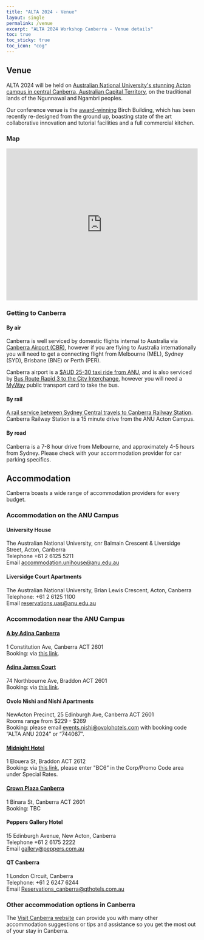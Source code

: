 ```yaml
---
title: "ALTA 2024 - Venue"
layout: single
permalink: /venue
excerpt: "ALTA 2024 Workshop Canberra - Venue details"
toc: true
toc_sticky: true
toc_icon: "cog"
---
```


## Venue

ALTA 2024 will be held on [Australian National University's stunning Acton campus in central Canberra, Australian Capital Territory](https://www.anu.edu.au/about/campuses-facilities/acton-campus), on the traditional lands of the Ngunnawal and Ngambri peoples. 

Our conference venue is the [award-winning](https://www.hassellstudio.com/news-event/anu-birch-wins-australian-architecture-awards-for-education-and-heritage) Birch Building, which has been recently re-designed from the ground up, boasting state of the art collaborative innovation and tutorial facilities and a full commercial kitchen. 

### Map 

<iframe src="https://www.google.com/maps/embed?pb=!1m18!1m12!1m3!1d13029.147037942896!2d149.1097112278821!3d-35.27399597272134!2m3!1f0!2f0!3f0!3m2!1i1024!2i768!4f13.1!3m3!1m2!1s0x6b164d5b1f459b2d%3A0x6ea6a696a4578cef!2s35%20Science%20Rd%2C%20Acton%20ACT%202601!5e0!3m2!1sen!2sau!4v1712750627138!5m2!1sen!2sau" width="100%" height="400px" style="border:0;" allowfullscreen="" loading="lazy" referrerpolicy="no-referrer-when-downgrade"></iframe>

### Getting to Canberra

#### By air

Canberra is well serviced by domestic flights internal to Australia via [Canberra Airport (CBR)](https://www.canberraairport.com.au/), however if you are flying to Australia internationally you will need to get a connecting flight from Melbourne (MEL), Sydney (SYD), Brisbane (BNE) or Perth (PER). 

Canberra airport is a [$AUD 25-30 taxi ride from ANU](https://www.canberraairport.com.au/transport/taxis), and is also serviced by [Bus Route Rapid 3 to the City Interchange](https://www.canberraairport.com.au/transport/public-transport-and-shuttle-services), however you will need a [MyWay](https://www.transport.act.gov.au/tickets-and-myway) public transport card to take the bus. 

#### By rail 

[A rail service between Sydney Central travels to Canberra Railway Station](https://transportnsw.info/stop?q=10155022#/). Canberra Railway Station is a 15 minute drive from the ANU Acton Campus. 

#### By road 

Canberra is a 7-8 hour drive from Melbourne, and approximately 4-5 hours from Sydney. Please check with your accommodation provider for car parking specifics. 

## Accommodation 

Canberra boasts a wide range of accommodation providers for every budget. 

### Accommodation on the ANU Campus

#### University House
The Australian National University, cnr Balmain Crescent & Liversidge Street, Acton, Canberra  
Telephone +61 2  6125 5211  
Email accommodation.unihouse@anu.edu.au

#### Liversidge Court Apartments
The Australian National University, Brian Lewis Crescent, Acton, Canberra  
Telephone: +61 2 6125 1100  
Email reservations.uas@anu.edu.au

### Accommodation near the ANU Campus

#### [A by Adina Canberra](https://reservations.tfehotels.com/?adult=1&arrive=2024-12-02&chain=14687&child=0&config=CORPNP_SBE&configcode=CORPNP_SBE&currency=AUD&depart=2024-12-04&hotel=31228&level=hotel&locale=en-US&productcurrency=AUD&promo=ALTAWORKSHOP1224&rooms=1&theme=ABASBE&themecode=ABASBE)

1 Constitution Ave, Canberra ACT 2601  
Booking: via [this link](https://reservations.tfehotels.com/?adult=1&arrive=2024-12-02&chain=14687&child=0&config=CORPNP_SBE&configcode=CORPNP_SBE&currency=AUD&depart=2024-12-04&hotel=31228&level=hotel&locale=en-US&productcurrency=AUD&promo=ALTAWORKSHOP1224&rooms=1&theme=ABASBE&themecode=ABASBE).

#### [Adina James Court](https://reservations.tfehotels.com/?adult=1&arrive=2024-12-02&chain=14687&child=0&config=CORPNP_SBE&configcode=CORPNP_SBE&currency=AUD&depart=2024-12-04&hotel=58450&level=hotel&locale=en-US&productcurrency=AUD&promo=ALTAWORKSHOP1224&rooms=1&theme=ADISBE&themecode=ADISBE)

74 Northbourne Ave, Braddon ACT 2601  
Booking: via [this link](https://reservations.tfehotels.com/?adult=1&arrive=2024-12-02&chain=14687&child=0&config=CORPNP_SBE&configcode=CORPNP_SBE&currency=AUD&depart=2024-12-04&hotel=58450&level=hotel&locale=en-US&productcurrency=AUD&promo=ALTAWORKSHOP1224&rooms=1&theme=ADISBE&themecode=ADISBE).

#### Ovolo Nishi and Nishi Apartments

NewActon Precinct, 25 Edinburgh Ave, Canberra ACT 2601  
Rooms range from $229 - $269  
Booking: please email events.nishi@ovolohotels.com with booking code “ALTA ANU 2024” or “744067”.

#### [Midnight Hotel](https://www.marriott.com/en-us/hotels/cbrak-midnight-hotel-autograph-collection/overview/)

1 Elouera St, Braddon ACT 2612  
Booking: via [this link](https://www.marriott.com/en-us/hotels/cbrak-midnight-hotel-autograph-collection/overview/), please enter "BC6” in the Corp/Promo Code area under Special Rates.

#### [Crown Plaza Canberra](https://canberra.crowneplaza.com/)

1 Binara St, Canberra ACT 2601  
Booking: TBC

#### Peppers Gallery Hotel

15 Edinburgh Avenue, New Acton, Canberra  
Telephone +61 2 6175 2222  
Email gallery@peppers.com.au

#### QT Canberra

1 London Circuit, Canberra  
Telephone: +61 2 6247 6244  
Email Reservations_canberra@qthotels.com.au


### Other accommodation options in Canberra

The [Visit Canberra website](http://visitcanberra.com.au/accommodation/find) can provide you with many other accommodation suggestions or tips and assistance so you get the most out of your stay in Canberra.
